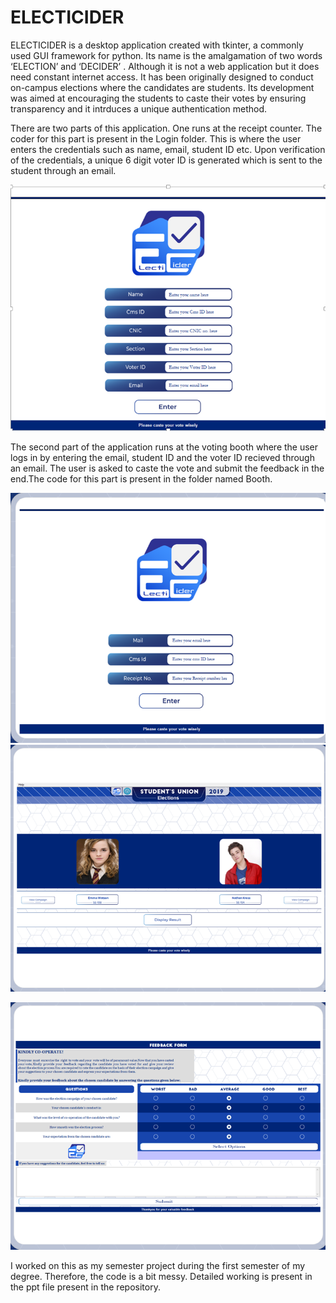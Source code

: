 # ELECTICIDER
ELECTICIDER is a desktop application created with tkinter, a commonly used GUI framework for python.
Its name is the amalgamation of two words ‘ELECTION’ and ‘DECIDER’ . Although it is not a web application but it does need constant internet access.
It has been originally designed to conduct on-campus elections where the candidates are students. Its development was aimed at encouraging the students
to caste their votes by ensuring transparency and it intrduces a unique authentication method.

There are two parts of this application. One runs at the receipt counter. The coder for this part is present in the Login folder.
This is where the user enters the credentials such as name, email, student ID etc. Upon verification of the credentials, a unique 6 digit voter ID
is generated which is sent to the student through an email.



![receipt.png](receipt.png)



The second part of the application runs at the voting booth where the user logs in by entering the email, student ID and the voter ID
recieved through an email. The user is asked to caste the vote and submit the feedback in the end.The code for this part is present in
the folder named Booth.


![login.png](login.png)  ![main.png](main.png)


![feedback.png](feedback.png)


I worked on this as my semester project during the first semester of my degree. Therefore, the code is a bit messy.
Detailed working is present in the ppt file present in the repository.
